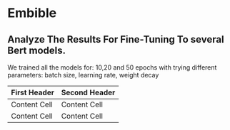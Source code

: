 # Embible

## Analyze The Results For Fine-Tuning To several Bert models.

We trained all the models for: 10,20 and 50 epochs with trying different parameters: batch size, learning rate, weight decay

<!-- TABLE_GENERATE_START -->

| First Header  | Second Header |
| ------------- | ------------- |
| Content Cell  | Content Cell  |
| Content Cell  | Content Cell  |

<!-- TABLE_GENERATE_END -->

